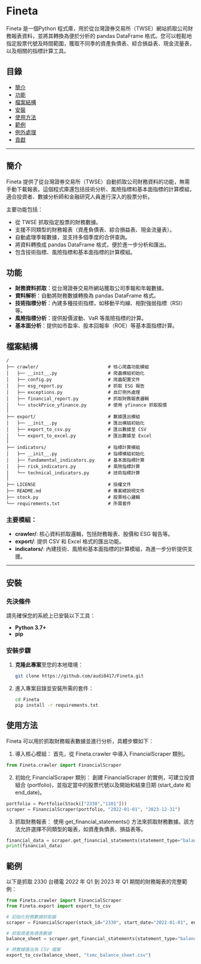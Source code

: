 # Fineta

Fineta 是一個Python 程式庫，用於從台灣證券交易所（TWSE）網站抓取公司財務報表資料，並將其轉換為便於分析的 pandas DataFrame 格式。您可以輕鬆地指定股票代號及時間範圍，獲取不同季的資產負債表、綜合損益表、現金流量表，以及相關的指標計算工具。


## 目錄

- [簡介](#簡介)
- [功能](#功能)
- [檔案結構](#檔案結構)
- [安裝](#安裝)
- [使用方法](#使用方法)
- [範例](#範例)
- [例外處理](#例外處理)
- [貢獻](#貢獻)

---

## 簡介

Fineta 提供了從台灣證券交易所（TWSE）自動抓取公司財務資料的功能，無需手動下載報表。這個程式庫還包括技術分析、風險指標和基本面指標的計算模組，適合投資者、數據分析師和金融研究人員進行深入的股票分析。

主要功能包括：
- 從 TWSE 抓取指定股票的財務數據。
- 支援不同類型的財務報表（資產負債表、綜合損益表、現金流量表）。
- 自動處理季報數據，並支持多個季度的合併查詢。
- 將資料轉換成 pandas DataFrame 格式，便於進一步分析和匯出。
- 包含技術指標、風險指標和基本面指標的計算模組。


## 功能

- **財務資料抓取**：從台灣證券交易所網站獲取公司季報和年報數據。
- **資料解析**：自動將財務數據轉換為 pandas DataFrame 格式。
- **技術指標分析**：內建多種技術指標，如移動平均線、相對強弱指標（RSI）等。
- **風險指標分析**：提供股價波動、VaR 等風險指標的計算。
- **基本面分析**：提供如市盈率、股本回報率（ROE）等基本面指標計算。


## 檔案結構

```plaintext
/
├── crawler/                          # 核心爬蟲功能模組
│   ├── __init__.py                   # 爬蟲模組初始化
│   ├── config.py                     # 爬蟲配置文件
│   ├── esg_report.py                 # 抓取 ESG 報告
│   ├── exceptions.py                 # 自訂例外處理
│   ├── financial_report.py           # 抓取財務報表邏輯
│   └── stockPrice_yfinance.py        # 使用 yfinance 抓取股價
│
├── export/                           # 數據匯出模組
│   ├── __init__.py                   # 匯出模組初始化
│   ├── export_to_csv.py              # 匯出數據至 CSV
│   └── export_to_excel.py            # 匯出數據至 Excel
│
├── indicators/                       # 指標計算模組
│   ├── __init__.py                   # 指標模組初始化
│   ├── fundamental_indicators.py     # 基本面指標計算
│   ├── risk_indicators.py            # 風險指標計算
│   └── technical_indicators.py       # 技術指標計算
│
├── LICENSE                           # 授權文件
├── README.md                         # 專案總說明文件
├── stock.py                          # 股票核心邏輯
└── requirements.txt                  # 所需套件
```

### 主要模組：

- **crawler/**: 核心資料抓取邏輯，包括財務報表、股價和 ESG 報告等。
- **export/**: 提供 CSV 和 Excel 格式的匯出功能。
- **indicators/**: 內建技術、風險和基本面指標的計算模組，為進一步分析提供支援。

---

## 安裝

### 先決條件
請先確保您的系統上已安裝以下工具：
- **Python 3.7+**
- **pip**

### 安裝步驟

1. **克隆此專案**至您的本地環境：
   ```bash
   git clone https://github.com/audi0417/Fineta.git
    ```
2. 進入專案目錄並安裝所需的套件：
   ```bash
   cd Fineta
   pip install -r requirements.txt
   ```

## 使用方法
Fineta 可以用於抓取財務報表數據並進行分析，具體步驟如下：

1. 導入核心模組： 首先，從 Fineta.crawler 中導入 FinancialScraper 類別。
```python
from Fineta.crawler import FinancialScraper
```

2. 初始化 FinancialScraper 類別： 創建 FinancialScraper 的實例，可建立投資組合 (portfolio)，並指定當中的股票代號以及開始和結束日期 (start_date 和 end_date)。
```python
portfolio = Portfolio(Stock(["2330","1101"]))
scraper = FinancialScraper(portfolio, "2022-01-01", "2023-12-31")
```

3. 抓取財務報表： 使用 get_financial_statements() 方法來抓取財務數據。該方法允許選擇不同類型的報表，如資產負債表、損益表等。
```python
financial_data = scraper.get_financial_statements(statement_type="balance_sheet")
print(financial_data)
```


## 範例
以下是抓取 2330 台積電 2022 年 Q1 到 2023 年 Q1 期間的財務報表的完整範例：
```python
from Fineta.crawler import FinancialScraper
from Fineta.export import export_to_csv

# 初始化財務數據抓取器
scraper = FinancialScraper(stock_id="2330", start_date="2022-01-01", end_date="2023-01-01")

# 抓取資產負債表數據
balance_sheet = scraper.get_financial_statements(statement_type="balance_sheet")

# 將數據匯出為 CSV 檔案
export_to_csv(balance_sheet, "tsmc_balance_sheet.csv")
```

